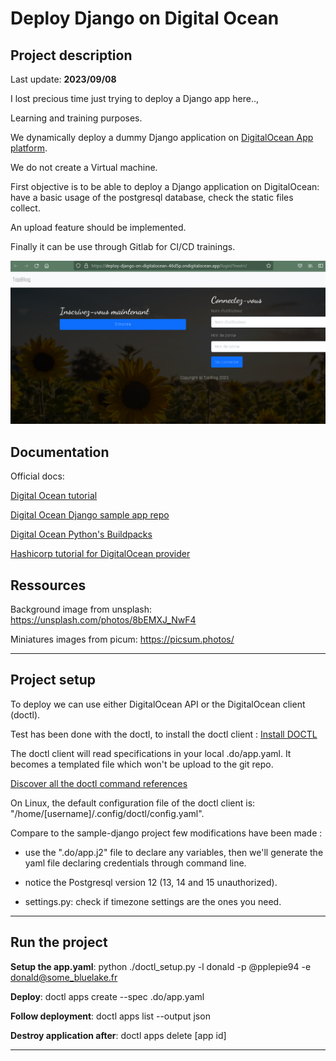 # Deploy Django on Digital Ocean

## Project description
Last update: **2023/09/08**

I lost precious time just trying to deploy a Django app here..,

Learning and training purposes.

We dynamically deploy a dummy Django application on [DigitalOcean App platform](https://www.digitalocean.com/products/app-platform).

We do not create a Virtual machine.

First objective is to be able to deploy a Django application on DigitalOcean: have a basic usage of the postgresql database, check the static files collect.

An upload feature should be implemented.

Finally it can be use through Gitlab for CI/CD trainings.

![Screenshot](dummy_django_on_digitalocean.png)

## Documentation

Official docs:

[Digital Ocean tutorial](https://docs.digitalocean.com/developer-center/deploy-a-django-app-on-app-platform/)

[Digital Ocean Django sample app repo](https://github.com/digitalocean/sample-django)

[Digital Ocean Python's Buildpacks](https://docs.digitalocean.com/products/app-platform/reference/buildpacks/python/)

[Hashicorp tutorial for DigitalOcean provider](https://developer.hashicorp.com/terraform/tutorials/applications/digitalocean-provider)


## Ressources

Background image from unsplash: https://unsplash.com/photos/8bEMXJ_NwF4

Miniatures images from picum: https://picsum.photos/

---

## Project setup

To deploy we can use either DigitalOcean API or the DigitalOcean client (doctl).

Test has been done with the doctl, to install the doctl client : [Install DOCTL](https://docs.digitalocean.com/reference/doctl/how-to/install/)

The doctl client will read specifications in your local .do/app.yaml. It becomes a templated file which won't be upload to the git repo.

[Discover all the doctl command references](https://docs.digitalocean.com/reference/doctl/reference/)

On Linux, the default configuration file of the doctl client is: "/home/[username]/.config/doctl/config.yaml".

Compare to the sample-django project few modifications have been made :

- use the ".do/app.j2" file to declare any variables, then we'll generate the yaml file declaring credentials through command line.

- notice the Postgresql version 12 (13, 14 and 15 unauthorized).

- settings.py: check if timezone settings are the ones you need.

---

## Run the project

**Setup the app.yaml**: python ./doctl_setup.py -l donald -p @pplepie94 -e donald@some_bluelake.fr

**Deploy**:  doctl apps create --spec .do/app.yaml

**Follow deployment**: doctl apps list --output json

**Destroy application after**: doctl apps delete [app id]

---

